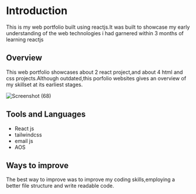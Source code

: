 # Introduction
This is my web portfolio built using reactjs.It was built to showcase my early understanding of the web technologies i had garnered within 3 months of learning reactjs

## Overview
This web portfolio showcases about 2 react project,and about 4 html and css projects.Although outdated,this porfolio websites gives an overview of my skillset at its earliest stages.

![Screenshot (68)](https://github.com/Chifez/web-portfolio/assets/69228399/b84e72ce-0088-44be-87e2-73a28c70e96b)

## Tools and Languages
- React js
- tailwindcss
- email js
- AOS

## Ways to improve
The best way to improve was to improve my coding skills,employing a better file structure and write readable code.
